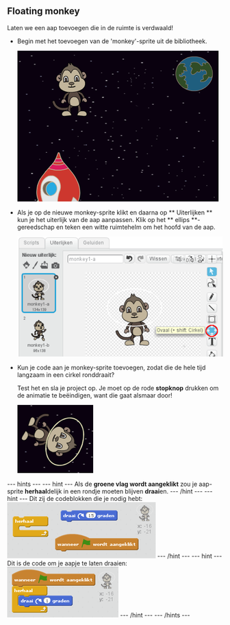 ## Floating monkey

Laten we een aap toevoegen die in de ruimte is verdwaald!

+ Begin met het toevoegen van de 'monkey'-sprite uit de bibliotheek.
    
    ![Adding a monkey sprite](images/space-monkey-sprite.png)

+ Als je op de nieuwe monkey-sprite klikt en daarna op ** Uiterlijken ** kun je het uiterlijk van de aap aanpassen. Klik op het ** ellips **-gereedschap en teken een witte ruimtehelm om het hoofd van de aap.
    
    ![Monkey space helmet](images/space-monkey-edit.png)

+ Kun je code aan je monkey-sprite toevoegen, zodat die de hele tijd langzaam in een cirkel ronddraait?
    
    Test het en sla je project op. Je moet op de rode **stopknop** drukken om de animatie te beëindigen, want die gaat alsmaar door!
    
    ![Blocks for a spinning monkey](images/space-spin-test.png)

\--- hints \--- \--- hint \--- Als de **groene vlag wordt aangeklikt** zou je aap-sprite **herhaal**delijk in een rondje moeten blijven **draai**en. \--- /hint \--- \--- hint \--- Dit zij de codeblokken die je nodig hebt: ![Blocks for a spinning monkey](images/space-spin-blocks.png) \--- /hint \--- \--- hint \--- Dit is de code om je aapje te laten draaien: ![Code for a spinning monkey](images/space-spin-code.png) \--- /hint \--- \--- /hints \---